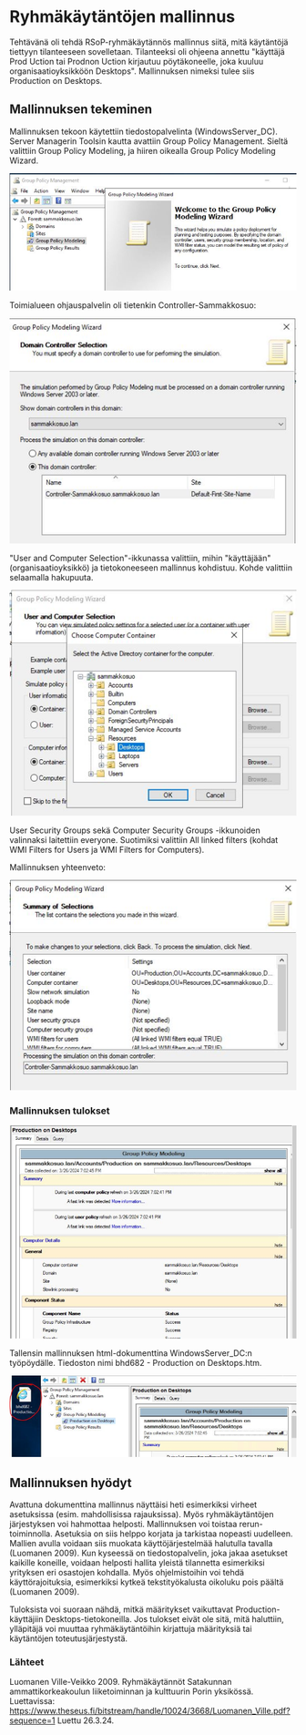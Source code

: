 # Ryhmäkäytäntöjen mallinnus

Tehtävänä oli tehdä RSoP-ryhmäkäytännös mallinnus siitä, mitä käytäntöjä tiettyyn tilanteeseen sovelletaan. Tilanteeksi oli ohjeena annettu "käyttäjä Prod Uction tai Prodnon Uction kirjautuu pöytäkoneelle, joka kuuluu organisaatioyksikköön Desktops". Mallinnuksen nimeksi tulee siis Production on Desktops.

## Mallinnuksen tekeminen

Mallinnuksen tekoon käytettiin tiedostopalvelinta (WindowsServer_DC). Server Managerin Toolsin kautta avattiin Group Policy Management. Sieltä valittiin Group Policy Modeling, ja hiiren oikealla Group Policy Modeling Wizard.

![image](https://raw.githubusercontent.com/makumyyra/Windows-servers/main/md_images/ryhmakaytannot2/gpwizard.JPG)

Toimialueen ohjauspalvelin oli tietenkin Controller-Sammakkosuo:

![image](https://raw.githubusercontent.com/makumyyra/Windows-servers/main/md_images/ryhmakaytannot2/dcselection.JPG)

"User and Computer Selection"-ikkunassa valittiin, mihin "käyttäjään" (organisaatioyksikkö) ja tietokoneeseen mallinnus kohdistuu. Kohde valittiin selaamalla hakupuuta.

![image](https://raw.githubusercontent.com/makumyyra/Windows-servers/main/md_images/ryhmakaytannot2/gpwizard_ldap.JPG)

User Security Groups sekä Computer Security Groups -ikkunoiden valinnaksi laitettiin everyone. Suotimiksi valittiin All linked filters (kohdat WMI Filters for Users ja
WMI Filters for Computers). 

Mallinnuksen yhteenveto:

![image](https://raw.githubusercontent.com/makumyyra/Windows-servers/main/md_images/ryhmakaytannot2/yhteenveto.JPG)

### Mallinnuksen tulokset

![image](https://raw.githubusercontent.com/makumyyra/Windows-servers/main/md_images/ryhmakaytannot2/summary.JPG)

Tallensin mallinnuksen html-dokumenttina WindowsServer_DC:n työpöydälle. Tiedoston nimi bhd682 - Production on Desktops.htm.

![image](https://raw.githubusercontent.com/makumyyra/Windows-servers/main/md_images/ryhmakaytannot2/proddeskhtml.JPG)

## Mallinnuksen hyödyt

Avattuna dokumenttina mallinnus näyttäisi heti esimerkiksi virheet asetuksissa (esim. mahdollisissa rajauksissa). Myös ryhmäkäytäntöjen järjestyksen voi hahmottaa helposti. Mallinnuksen voi toistaa rerun-toiminnolla. Asetuksia on siis helppo korjata ja tarkistaa nopeasti uudelleen. Mallien avulla voidaan siis muokata käyttöjärjestelmää halutulla tavalla (Luomanen 2009). Kun kyseessä on tiedostopalvelin, joka jakaa asetukset kaikille koneille, voidaan helposti hallita yleistä tilannetta esimerkiksi yrityksen eri osastojen kohdalla. Myös ohjelmistoihin voi tehdä käyttörajoituksia, esimerkiksi kytkeä tekstityökalusta oikoluku pois päältä (Luomanen 2009). 

Tuloksista voi suoraan nähdä, mitkä määritykset vaikuttavat Production-käyttäjiin Desktops-tietokoneilla. Jos tulokset eivät ole sitä, mitä haluttiin, ylläpitäjä voi muuttaa ryhmäkäytäntöihin kirjattuja määrityksiä tai käytäntöjen toteutusjärjestystä.



### Lähteet

Luomanen Ville-Veikko 2009. Ryhmäkäytännöt Satakunnan ammattikorkeakoulun liiketoiminnan ja kulttuurin Porin yksikössä. Luettavissa: https://www.theseus.fi/bitstream/handle/10024/3668/Luomanen_Ville.pdf?sequence=1 Luettu 26.3.24.